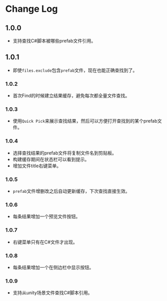 # Change Log

## 1.0.0

* 支持查找C#脚本被哪些prefab文件引用。

## 1.0.1

* 即使`files.exclude`包含`prefab`文件，现在也能正确查找到了。

### 1.0.2

* 首次Find的时候建立结果缓存，避免每次都全量文件查找。

### 1.0.3

* 使用`Quick Pick`来展示查找结果，然后可以方便打开查找到的某个prefab文件。

### 1.0.4

* 选择查找结果的prefab文件将复制文件名到剪贴板。
* 构建缓存期间在状态栏可以看到提示。
* 增加文件title右键菜单。

### 1.0.5

* `prefab`文件增删改之后自动更新缓存，下次查找直接生效。

### 1.0.6

* 每条结果增加一个预览文件按钮。

### 1.0.7

* 右键菜单只有在C#文件才出现。

### 1.0.8

* 每条结果增加一个在侧边栏中显示按钮。

### 1.0.9

* 支持从unity场景文件查找C#脚本引用。
